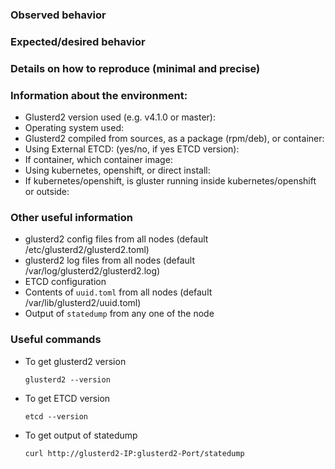 <!--
This issue template is meant mainly for bug reports.

You can still use an issue to ask for help. In this case
you should remove the template contents or use it as a guideline
for providing information for debugging.
-->


### Observed behavior


### Expected/desired behavior


### Details on how to reproduce (minimal and precise)


### Information about the environment:

- Glusterd2 version used (e.g. v4.1.0 or master): 
- Operating system used: 
- Glusterd2 compiled from sources, as a package (rpm/deb), or container: 
- Using External ETCD: (yes/no, if yes ETCD version):
- If container, which container image: 
- Using kubernetes, openshift, or direct install: 
- If kubernetes/openshift, is gluster running inside kubernetes/openshift or outside: 


### Other useful information

- glusterd2 config files from all nodes (default /etc/glusterd2/glusterd2.toml)
- glusterd2 log files from all nodes (default /var/log/glusterd2/glusterd2.log)
- ETCD configuration
- Contents of `uuid.toml` from all nodes (default /var/lib/glusterd2/uuid.toml)
- Output of `statedump` from any one of the node

### Useful commands

- To get glusterd2 version
    ```
    glusterd2 --version
    ```
- To get ETCD version
    ```
    etcd --version
    ```
- To get output of statedump
    ```
    curl http://glusterd2-IP:glusterd2-Port/statedump
    ```